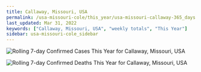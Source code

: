 ```yaml
---
title: Callaway, Missouri, USA
permalink: /usa-missouri-cole/this_year/usa-missouri-callaway-365_days.html
last_updated: Mar 31, 2022
keywords: ["Callaway, Missouri, USA", "weekly totals", "This Year"]
sidebar: usa-missouri-cole_sidebar
---
```


![Rolling 7-day Confirmed Cases This Year for Callaway, Missouri, USA](/covid_tracker/images/graphs/usa-missouri-callaway-rolling_7_days_confirmed-365_days_graph.png)

![Rolling 7-day Confirmed Deaths This Year for Callaway, Missouri, USA](/covid_tracker/images/graphs/usa-missouri-callaway-rolling_7_days_deaths-365_days_graph.png)
